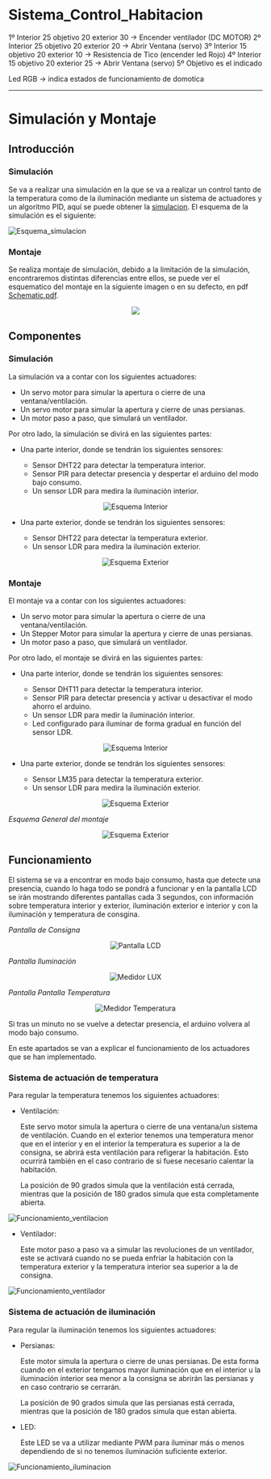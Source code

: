 # Sistema_Control_Habitacion

1º Interior 25 objetivo 20 exterior 30 -> Encender ventilador (DC MOTOR)
2º Interior 25 objetivo 20 exterior 20 -> Abrir Ventana (servo)
3º Interior 15 objetivo 20 exterior 10 -> Resistencia de Tico (encender led Rojo)
4º Interior 15 objetivo 20 exterior 25 -> Abrir Ventana (servo)
5º Objetivo es el indicado

Led RGB -> indica estados de funcionamiento de domotica

---
# Simulación y Montaje

## Introducción
### Simulación
Se va a realizar una simulación en la que se va a realizar un control tanto de la temperatura como de la iluminación mediante un sistema de actuadores y un algoritmo PID, aquí se puede obtener la [simulacion](https://wokwi.com/projects/398885797039480833). El esquema de la simulación es el 
siguiente:

![Esquema_simulacion](doc/images/Esquema_simulacion.PNG)

### Montaje
Se realiza montaje de simulación, debido a la limitación de la simulación, encontraremos distintas diferencias entre ellos, se puede ver el esquematico del montaje en la siguiente imagen o en su defecto, en pdf [Schematic.pdf](schematic.pdf).

<p align="center">
<img src="doc/images/SCHEMATIC.png">
</p>

## Componentes 
### Simulación
La simulación va a contar con los siguientes actuadores:
* Un servo motor para simular la apertura o cierre de una ventana/ventilación.
* Un servo motor para simular la apertura y cierre de unas persianas.
* Un motor paso a paso, que simulará un ventilador.

Por otro lado, la simulación se divirá en las siguientes partes:

* Una parte interior, donde se tendrán los siguientes sensores:
  
  * Sensor DHT22 para detectar la temperatura interior.
  * Sensor PIR para detectar presencia y despertar el arduino del modo bajo consumo.
  * Un sensor LDR para medira la iluminación interior.

<p align="center">
<img src="doc/images/Parte_Interior_simulacion.PNG" alt="Esquema Interior">
</p>

* Una parte exterior, donde se tendrán los siguientes sensores:
  
  * Sensor DHT22 para detectar la temperatura exterior.
  * Un sensor LDR para medira la iluminación exterior.

<p align="center">
<img src="doc/images/Parte_Exterior_simulacion.PNG" alt="Esquema Exterior">
</p>

### Montaje
El montaje va a contar con los siguientes actuadores:
  * Un servo motor para simular la apertura o cierre de una ventana/ventilación.
  * Un Stepper Motor para simular la apertura y cierre de unas persianas.
  * Un motor paso a paso, que simulará un ventilador.

Por otro lado, el montaje se divirá en las siguientes partes:

* Una parte interior, donde se tendrán los siguientes sensores:
  
  * Sensor DHT11 para detectar la temperatura interior.
  * Sensor PIR para detectar presencia y activar u desactivar el modo ahorro el arduino.
  * Un sensor LDR para medir la iluminación interior.
  * Led configurado para iluminar de forma gradual en función del sensor LDR.

<p align="center">
<img src="doc/images/Parte_Interior_montaje.PNG" alt="Esquema Interior">
</p>

* Una parte exterior, donde se tendrán los siguientes sensores:
  
  * Sensor LM35 para detectar la temperatura exterior.
  * Un sensor LDR para medira la iluminación exterior.

<p align="center">
<img src="doc/images/Parte_Exterior_montaje.PNG" alt="Esquema Exterior">
</p>

*Esquema General del montaje*
<p align="center">
<img src="doc/images/Parte_Todo_montaje.PNG" alt="Esquema Exterior">
</p>


## Funcionamiento

El sistema se va a encontrar en modo bajo consumo, hasta que detecte una presencia, cuando lo haga todo se pondrá a funcionar y en la pantalla LCD se irán mostrando diferentes pantallas cada 3 segundos, con información sobre temperatura interior y exterior, iluminación exterior e interior y con la iluminación y temperatura de consgina.

*Pantalla de Consigna*
<p align="center">
<img src="doc/images/MONTAJE_LCD.PNG" alt="Pantalla LCD">
</p>

*Pantalla Iluminación*
<p align="center">
<img src="doc/images/MONTAJE_LUX.PNG"alt="Medidor LUX">
</p>

*Pantalla Pantalla Temperatura*
<p align="center">
<img src="doc/images/MONTAJE_TEMPERATURA.PNG"alt="Medidor Temperatura">
</p>

Si tras un minuto no se vuelve a detectar presencia, el arduino volvera al modo bajo consumo.

En este apartados se van a explicar el funcionamiento de los actuadores que se han implementado.
### Sistema de actuación de temperatura

Para regular la temperatura tenemos los siguientes actuadores:

* Ventilación:
  
  Este servo motor simula la apertura o cierre de una ventana/un sistema de ventilación. Cuando en el exterior tenemos una temperatura menor que en el interior y en el interior la temperatura es superior a la de consigna, se abrirá esta ventilación para refigerar la habitación. Esto ocurrirá también en el caso contrario de si fuese necesario calentar la habitación.
  
  La posición de 90 grados simula que la ventilación está cerrada, mientras que la posición de 180 grados simula que esta completamente abierta.

![Funcionamiento_ventilacion](doc/gifts/Funcionamiento_ventilacion.gif)

* Ventilador:
  
  Este motor paso a paso va a simular las revoluciones de un ventilador, este se activará cuando no se pueda enfriar la habitación con la temperatura exterior y la temperatura interior sea superior a la de consigna.
   
![Funcionamiento_ventilador](doc/gifts/Funcionamiento_ventilador.gif)


### Sistema de actuación de iluminación

Para regular la iluminación tenemos los siguientes actuadores:

* Persianas:
  
  Este motor simula la apertura o cierre de unas persianas. De esta forma cuando en el exterior tengamos mayor iluminación que en el interior u la iluminación interior sea menor a la consigna se abrirán las persianas y en caso contrario se cerrarán.
  
  La posición de 90 grados simula que las persianas está cerrada, mientras que la posición de 180 grados simula que estan abierta.


* LED:
  
  Este LED se va a utilizar mediante PWM para iluminar más o menos dependiendo de si no tenemos iluminación suficiente exterior.
   
![Funcionamiento_iluminacion](doc/gifts/Funcionamiento_iluminacion.gif)

